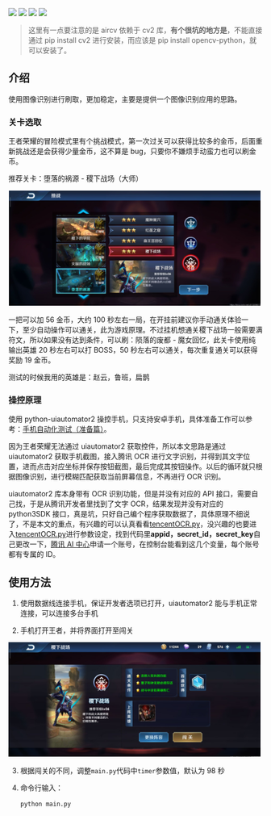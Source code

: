 <a href="https://www.python.org/downloads/"><img  src="https://img.shields.io/badge/python-3.6%2B-brightgreen"></a>
<a href="https://github.com/openatx/uiautomator2"><img src="https://img.shields.io/badge/uiautomator2-2.7.1-brightgreen"></a>
<a href="https://github.com/NetEaseGame/aircv"><img src="https://img.shields.io/badge/aircv-1.4.6-orange"></a>
<a href="https://github.com/python-pillow/Pillow"><img src="https://img.shields.io/badge/Pillow-7.0.0-red"></a>



  > 这里有一点要注意的是 aircv 依赖于 cv2 库，**有个很坑的地方是**，不能直接通过 pip install cv2 进行安装，而应该是 pip install opencv-python，就可以安装了。

## 介绍

使用图像识别进行刷取，更加稳定，主要是提供一个图像识别应用的思路。

### 关卡选取

王者荣耀的冒险模式里有个挑战模式，第一次过关可以获得比较多的金币，后面重新挑战还是会获得少量金币，这不算是 bug，只要你不嫌烦手动蛮力也可以刷金币。

推荐关卡：堕落的祸源 - 稷下战场（大师）

<img src= "https://raw.githubusercontent.com/lei940324/picture/master/typora202004/06/132139-811784.png" width="500">

一把可以加 56 金币，大约 100 秒左右一局，在开挂前建议你手动通关体验一下，至少自动操作可以通关，此为游戏原理。不过挂机想通关稷下战场一般需要满符文，所以如果没有达到条件，可以刷：陨落的废都 - 魔女回忆，此关卡使用纯输出英雄 20 秒左右可以打 BOSS，50 秒左右可以通关，每次重复通关可以获得奖励 19 金币。

测试的时候我用的英雄是：赵云，鲁班，扁鹊

### 操控原理

使用 python-uiautomator2 操控手机，只支持安卓手机，具体准备工作可以参考：[手机自动化测试（准备篇）](https://blog.csdn.net/u013289615/article/details/90480832)。

因为王者荣耀无法通过 uiautomator2 获取控件，所以本文思路是通过 uiautomator2 获取手机截图，接入腾讯 OCR 进行文字识别，并得到其文字位置，进而点击对应坐标并保存按钮截图，最后完成其按钮操作。以后的循环就只根据图像识别，进行模糊匹配获取当前屏幕信息，不再进行 OCR 识别。

uiautomator2 库本身带有 OCR 识别功能，但是并没有对应的 API 接口，需要自己找，于是从腾讯开发者里找到了文字 OCR，结果发现并没有对应的 python3SDK 接口，真是坑，只好自己编个程序获取数据了，具体原理不细说了，不是本文的重点，有兴趣的可以认真看看[tencentOCR.py](tencentOCR.py)，没兴趣的也要进入[tencentOCR.py](tencentOCR.py)进行参数设定，找到代码里**appid，secret_id，secret_key**自己更改一下，[腾讯 AI 中心](https://open.youtu.qq.com/#/open)申请一个账号，在控制台能看到这几个变量，每个账号都有专属的 ID。

## 使用方法

1. 使用数据线连接手机，保证开发者选项已打开，uiautomator2 能与手机正常连接，可以连接多台手机

2. 手机打开王者，并将界面打开至闯关

<img src= "https://raw.githubusercontent.com/lei940324/picture/master/typora202004/06/133305-447174.png" width="500">


3. 根据闯关的不同，调整`main.py`代码中`timer`参数值，默认为 98 秒

4. 命令行输入：

   ```
   python main.py
   ```
